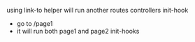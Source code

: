 using link-to helper will run another routes controllers init-hook

* go to /page1
* it will run both page1 and page2 init-hooks
